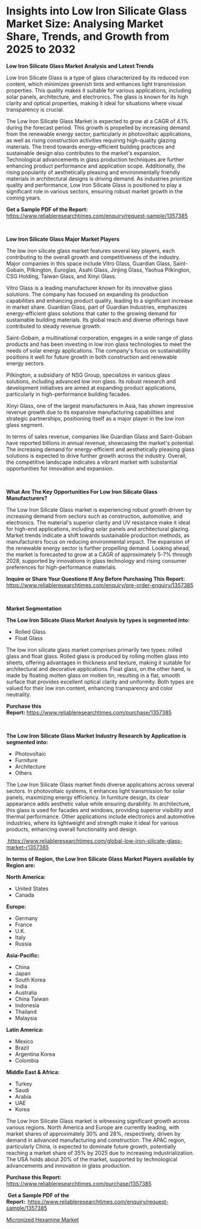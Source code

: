 <p><h1>Insights into Low Iron Silicate Glass Market Size: Analysing Market Share, Trends, and Growth from 2025 to 2032</h1></p><p><strong>Low Iron Silicate Glass Market Analysis and Latest Trends</strong></p>
<p><p>Low Iron Silicate Glass is a type of glass characterized by its reduced iron content, which minimizes greenish tints and enhances light transmission properties. This quality makes it suitable for various applications, including solar panels, architecture, and electronics. The glass is known for its high clarity and optical properties, making it ideal for situations where visual transparency is crucial.</p><p>The Low Iron Silicate Glass Market is expected to grow at a CAGR of 4.1% during the forecast period. This growth is propelled by increasing demand from the renewable energy sector, particularly in photovoltaic applications, as well as rising construction activities requiring high-quality glazing materials. The trend towards energy-efficient building practices and sustainable design also contributes to the market's expansion. Technological advancements in glass production techniques are further enhancing product performance and application scope. Additionally, the rising popularity of aesthetically pleasing and environmentally friendly materials in architectural designs is driving demand. As industries prioritize quality and performance, Low Iron Silicate Glass is positioned to play a significant role in various sectors, ensuring robust market growth in the coming years.</p></p>
<p><strong>Get a Sample PDF of the Report:&nbsp;</strong> <a href="https://www.reliableresearchtimes.com/enquiry/request-sample/1357385?utm_campaign=2007&utm_medium=2&utm_source=Github&utm_content=ia&utm_term=01022025&utm_id=low-iron-silicate-glass">https://www.reliableresearchtimes.com/enquiry/request-sample/1357385</a></p>
<p>&nbsp;</p>
<p><strong>Low Iron Silicate Glass Major Market Players</strong></p>
<p><p>The low iron silicate glass market features several key players, each contributing to the overall growth and competitiveness of the industry. Major companies in this space include Vitro Glass, Guardian Glass, Saint-Gobain, Pilkington, Euroglas, Asahi Glass, Jinjing Glass, Yaohua Pilkington, CSG Holding, Taiwan Glass, and Xinyi Glass. </p><p>Vitro Glass is a leading manufacturer known for its innovative glass solutions. The company has focused on expanding its production capabilities and enhancing product quality, leading to a significant increase in market share. Guardian Glass, part of Guardian Industries, emphasizes energy-efficient glass solutions that cater to the growing demand for sustainable building materials. Its global reach and diverse offerings have contributed to steady revenue growth.</p><p>Saint-Gobain, a multinational corporation, engages in a wide range of glass products and has been investing in low iron glass technologies to meet the needs of solar energy applications. The company's focus on sustainability positions it well for future growth in both construction and renewable energy sectors.</p><p>Pilkington, a subsidiary of NSG Group, specializes in various glass solutions, including advanced low iron glass. Its robust research and development initiatives are aimed at expanding product applications, particularly in high-performance building facades.</p><p>Xinyi Glass, one of the largest manufacturers in Asia, has shown impressive revenue growth due to its expansive manufacturing capabilities and strategic partnerships, positioning itself as a major player in the low iron glass segment.</p><p>In terms of sales revenue, companies like Guardian Glass and Saint-Gobain have reported billions in annual revenue, showcasing the market's potential. The increasing demand for energy-efficient and aesthetically pleasing glass solutions is expected to drive further growth across the industry. Overall, the competitive landscape indicates a vibrant market with substantial opportunities for innovation and expansion.</p></p>
<p>&nbsp;</p>
<p><strong>What Are The Key Opportunities For Low Iron Silicate Glass Manufacturers?</strong></p>
<p><p>The Low Iron Silicate Glass market is experiencing robust growth driven by increasing demand from sectors such as construction, automotive, and electronics. The material's superior clarity and UV resistance make it ideal for high-end applications, including solar panels and architectural glazing. Market trends indicate a shift towards sustainable production methods, as manufacturers focus on reducing environmental impact. The expansion of the renewable energy sector is further propelling demand. Looking ahead, the market is forecasted to grow at a CAGR of approximately 5-7% through 2028, supported by innovations in glass technology and rising consumer preferences for high-performance materials.</p></p>
<p><strong>Inquire or Share Your Questions If Any Before Purchasing This Report:</strong> <a href="https://www.reliableresearchtimes.com/enquiry/pre-order-enquiry/1357385?utm_campaign=2007&utm_medium=2&utm_source=Github&utm_content=ia&utm_term=01022025&utm_id=low-iron-silicate-glass">https://www.reliableresearchtimes.com/enquiry/pre-order-enquiry/1357385</a></p>
<p>&nbsp;</p>
<p><strong>Market Segmentation</strong></p>
<p><strong>The Low Iron Silicate Glass Market Analysis by types is segmented into:</strong></p>
<p><ul><li>Rolled Glass</li><li>Float Glass</li></ul></p>
<p><p>The low iron silicate glass market comprises primarily two types: rolled glass and float glass. Rolled glass is produced by rolling molten glass into sheets, offering advantages in thickness and texture, making it suitable for architectural and decorative applications. Float glass, on the other hand, is made by floating molten glass on molten tin, resulting in a flat, smooth surface that provides excellent optical clarity and uniformity. Both types are valued for their low iron content, enhancing transparency and color neutrality.</p></p>
<p><strong>Purchase this Report:&nbsp;</strong><a href="https://www.reliableresearchtimes.com/purchase/1357385?utm_campaign=2007&utm_medium=2&utm_source=Github&utm_content=ia&utm_term=01022025&utm_id=low-iron-silicate-glass">https://www.reliableresearchtimes.com/purchase/1357385</a></p>
<p>&nbsp;</p>
<p><strong>The Low Iron Silicate Glass Market Industry Research by Application is segmented into:</strong></p>
<p><ul><li>Photovoltaic</li><li>Furniture</li><li>Architecture</li><li>Others</li></ul></p>
<p><p>The Low Iron Silicate Glass market finds diverse applications across several sectors. In photovoltaic systems, it enhances light transmission for solar panels, maximizing energy efficiency. In furniture design, its clear appearance adds aesthetic value while ensuring durability. In architecture, this glass is used for facades and windows, providing superior visibility and thermal performance. Other applications include electronics and automotive industries, where its lightweight and strength make it ideal for various products, enhancing overall functionality and design.</p></p>
<p><a href="https://www.reliableresearchtimes.com/global-low-iron-silicate-glass-market-r1357385?utm_campaign=2007&utm_medium=2&utm_source=Github&utm_content=ia&utm_term=01022025&utm_id=low-iron-silicate-glass">&nbsp;https://www.reliableresearchtimes.com/global-low-iron-silicate-glass-market-r1357385</a></p>
<p><strong>In terms of Region, the Low Iron Silicate Glass Market Players available by Region are:</strong></p>
<p>
    <p> <strong> North America: </strong>
        <ul>
            <li>United States</li>
            <li>Canada</li>
        </ul>
        </p> 
    <p> <strong> Europe: </strong>
        <ul>
            <li>Germany</li>
            <li>France</li>
            <li>U.K.</li>
            <li>Italy</li>
            <li>Russia</li>
        </ul>
        </p> 
    <p> <strong> Asia-Pacific: </strong>
        <ul>
            <li>China</li>
            <li>Japan</li>
            <li>South Korea</li>
            <li>India</li>
            <li>Australia</li>
            <li>China Taiwan</li>
            <li>Indonesia</li>
            <li>Thailand</li>
            <li>Malaysia</li>
        </ul>
        </p> 
    <p> <strong> Latin America: </strong>
        <ul>
            <li>Mexico</li>
            <li>Brazil</li>
            <li>Argentina Korea</li>
            <li>Colombia</li>
        </ul>
        </p> 
    <p> <strong> Middle East & Africa: </strong>
        <ul>
            <li>Turkey</li>
            <li>Saudi</li>
            <li>Arabia</li>
            <li>UAE</li>
            <li>Korea</li>
        </ul>
    </p>
    </p>
<p><p>The Low Iron Silicate Glass market is witnessing significant growth across various regions. North America and Europe are currently leading, with market shares of approximately 30% and 28%, respectively, driven by demand in advanced manufacturing and construction. The APAC region, particularly China, is expected to dominate future growth, potentially reaching a market share of 35% by 2025 due to increasing industrialization. The USA holds about 20% of the market, supported by technological advancements and innovation in glass production.</p></p>
<p><strong>Purchase this Report: </strong><a href="https://www.reliableresearchtimes.com/purchase/1357385?utm_campaign=2007&utm_medium=2&utm_source=Github&utm_content=ia&utm_term=01022025&utm_id=low-iron-silicate-glass">https://www.reliableresearchtimes.com/purchase/1357385</a></p>
<p>&nbsp;<strong>Get a Sample PDF of the Report:&nbsp;&nbsp;</strong><a href="https://www.reliableresearchtimes.com/enquiry/request-sample/1357385?utm_campaign=2007&utm_medium=2&utm_source=Github&utm_content=ia&utm_term=01022025&utm_id=low-iron-silicate-glass">https://www.reliableresearchtimes.com/enquiry/request-sample/1357385</a></p>
<p><strong></strong></p>
<p><p><a href="https://github.com/angelajermaine/Market-Research-Report-List-5/blob/main/micronized-hexamine-market.md?utm_campaign=2007&utm_medium=2&utm_source=Github&utm_content=ia&utm_term=01022025&utm_id=low-iron-silicate-glass">Micronized Hexamine Market</a></p></p>